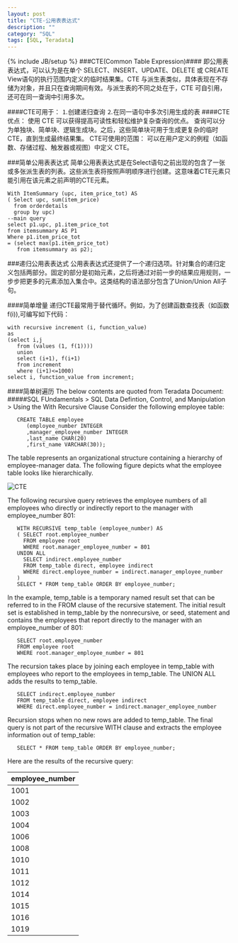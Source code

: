 ```yaml
---
layout: post
title: "CTE-公用表表达式"
description: ""
category: "SQL"
tags: [SQL, Teradata]
---
```

{% include JB/setup %}
###CTE(Common Table Expression)####
即公用表表达式，可以认为是在单个 SELECT、INSERT、UPDATE、DELETE 或 CREATE View语句的执行范围内定义的临时结果集。CTE 与派生表类似，具体表现在不存储为对象，并且只在查询期间有效。与派生表的不同之处在于，CTE 可自引用，还可在同一查询中引用多次。

<!-- more -->
####CTE可用于：
⒈创建递归查询
⒉在同一语句中多次引用生成的表
####CTE优点：
使用 CTE 可以获得提高可读性和轻松维护复杂查询的优点。
查询可以分为单独块、简单块、逻辑生成块。之后，这些简单块可用于生成更复杂的临时 CTE，直到生成最终结果集。
CTE可使用的范围：
可以在用户定义的例程（如函数、存储过程、触发器或视图）中定义 CTE。 

###简单公用表表达式
简单公用表表达式是在Select语句之前出现的包含了一张或多张派生表的列表。这些派生表将按照声明顺序进行创建。这意味着CTE元素只能引用在该元素之前声明的CTE元素。

```
With ItemSummary (upc, item_price_tot) AS
( Select upc, sum(item_price)
  from orderdetails
  group by upc)
--main query
select p1.upc, p1.item_price_tot
from itemsummary AS P1
Where p1.item_price_tot
= (select max(p1.item_price_tot)
   from itemsummary as p2);
```

###递归公用表表达式
公用表表达式还提供了一个递归选项。针对集合的递归定义包括两部分。固定的部分是初始元素，之后将通过对前一步的结果应用规则，一步步把更多的元素添加入集合中。这类结构的语法部分包含了Union/Union All子句。

####简单增量
递归CTE最常用于替代循环。例如，为了创建函数查找表（如函数f(i)),可编写如下代码：

```
with recursive increment (i, function_value)
as
(select i,j
   from (values (1, f(1))))
   union 
   select (i+1), f(i+1)
   from increment
   where (i+1)<=1000)
select i, function_value from increment;
```
####简单树遍历
The below contents are quoted from Teradata Document:
#####SQL FUndamentals > SQL Data Defintion, Control, and Manipulation > Using the With Recursive Clause
Consider the following employee table:
```
   CREATE TABLE employee
      (employee_number INTEGER
      ,manager_employee_number INTEGER
      ,last_name CHAR(20)
      ,first_name VARCHAR(30));
```

The table represents an organizational structure containing a hierarchy of employee-manager data.
The following figure depicts what the employee table looks like hierarchically.

![CTE](http://www.info.teradata.com/htmlpubs/DB_TTU_14_10/SQL_Reference/B035_1141_112A/images/Ch03.107.32.1.jpg)

The following recursive query retrieves the employee numbers of all employees who directly or indirectly report to the manager with employee_number 801:

```
   WITH RECURSIVE temp_table (employee_number) AS
   ( SELECT root.employee_number
     FROM employee root
     WHERE root.manager_employee_number = 801
   UNION ALL
     SELECT indirect.employee_number
     FROM temp_table direct, employee indirect
     WHERE direct.employee_number = indirect.manager_employee_number
   )
   SELECT * FROM temp_table ORDER BY employee_number;
```

In the example, temp_table is a temporary named result set that can be referred to in the FROM clause of the recursive statement.
The initial result set is established in temp_table by the nonrecursive, or seed, statement and contains the employees that report directly to the manager with an employee_number of 801:

```
   SELECT root.employee_number
   FROM employee root
   WHERE root.manager_employee_number = 801
```

The recursion takes place by joining each employee in temp_table with employees who report to the employees in temp_table. The UNION ALL adds the results to temp_table.

```
   SELECT indirect.employee_number
   FROM temp_table direct, employee indirect
   WHERE direct.employee_number = indirect.manager_employee_number
```
Recursion stops when no new rows are added to temp_table.
The final query is not part of the recursive WITH clause and extracts the employee information out of temp_table:
```
   SELECT * FROM temp_table ORDER BY employee_number;
```
Here are the results of the recursive query:

|employee_number|
|---------------|
|1001|
|1002|
|1003|
|1004|
|1006|
|1008|
|1010|
|1011|
|1012|
|1014|
|1015|
|1016|
|1019|

